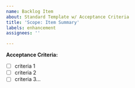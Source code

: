 ```yaml
---
name: Backlog Item
about: Standard Template w/ Acceptance Criteria 
title: 'Scope: Item Summary'
labels: enhancement
assignees: ''

---
```


**Acceptance Criteria:**

- [ ] criteria 1
- [ ] criteria 2
- [ ] criteria 3...
